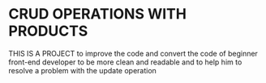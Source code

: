 # CRUD OPERATIONS WITH PRODUCTS

THIS IS A PROJECT to improve the code and convert the code of beginner front-end developer to be more clean and readable
and to help him to resolve a problem with the update operation

